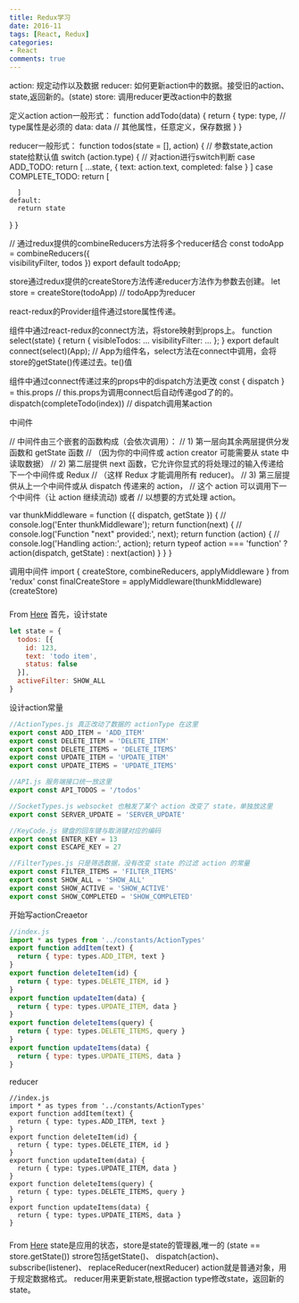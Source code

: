 ```yaml
---
title: Redux学习
date: 2016-11
tags: [React, Redux]
categories: 
- React
comments: true
---
```


action: 规定动作以及数据
reducer: 如何更新action中的数据。接受旧的action、state,返回新的。(state)
store: 调用reducer更改action中的数据

定义action
action一般形式：
function addTodo(data) {
	return {
		type: type,							// type属性是必须的
		data: data							// 其他属性，任意定义，保存数据
	}
}

reducer一般形式：
function todos(state = [], action) {		// 参数state,action state给默认值
  switch (action.type) {								// 对action进行switch判断
    case ADD_TODO:
      return [
        ...state,
        {
          text: action.text,
          completed: false
        }
      ]
    case COMPLETE_TODO:
      return [

      ]
    default:
      return state
  }
}

// 通过redux提供的combineReducers方法将多个reducer结合
const todoApp = combineReducers({						
  visibilityFilter,
  todos
})
export default todoApp;

store通过redux提供的createStore方法传递reducer方法作为参数去创建。
let store = createStore(todoApp) // todoApp为reducer

react-redux的Provider组件通过store属性传递。
<Provider store={store}>
  <App />
</Provider>

组件中通过react-redux的connect方法，将store映射到props上。
function select(state) {
  return {
    visibleTodos: ...
    visibilityFilter: ... 
  };
}
export default connect(select)(App);  // App为组件名，select方法在connect中调用，会将store的getState()传递过去。te()值

组件中通过connect传递过来的props中的dispatch方法更改
const { dispatch } = this.props 	// this.props为调用connect后自动传递god了的的。
dispatch(completeTodo(index))			// dispatch调用某action

中间件

// 中间件由三个嵌套的函数构成（会依次调用）：
// 1) 第一层向其余两层提供分发函数和 getState 函数
//    （因为你的中间件或 action creator 可能需要从 state 中读取数据）
// 2) 第二层提供 next 函数，它允许你显式的将处理过的输入传递给下一个中间件或 Redux
//    （这样 Redux 才能调用所有 reducer)。
// 3) 第三层提供从上一个中间件或从 dispatch 传递来的 action，
//     这个 action 可以调用下一个中间件（让 action 继续流动) 或者
//     以想要的方式处理 action。

var thunkMiddleware = function ({ dispatch, getState }) {
  // console.log('Enter thunkMiddleware');
  return function(next) {
    // console.log('Function "next" provided:', next);
    return function (action) {
      // console.log('Handling action:', action);
      return typeof action === 'function' ?
          action(dispatch, getState) :
          next(action)
    }
  }
}

调用中间件
import { createStore, combineReducers, applyMiddleware } from 'redux'
const finalCreateStore = applyMiddleware(thunkMiddleware)(createStore)

###

From [Here](http://div.io/topic/1309?utm_source=tuicool&utm_medium=referral)
首先，设计state
```javascript
let state = {
  todos: [{
    id: 123,
    text: 'todo item',
    status: false
  }],
  activeFilter: SHOW_ALL
}
```
设计action常量
```javascript
//ActionTypes.js 真正改动了数据的 actionType 在这里
export const ADD_ITEM = 'ADD_ITEM'
export const DELETE_ITEM = 'DELETE_ITEM'
export const DELETE_ITEMS = 'DELETE_ITEMS'
export const UPDATE_ITEM = 'UPDATE_ITEM'
export const UPDATE_ITEMS = 'UPDATE_ITEMS'

//API.js 服务端接口统一放这里
export const API_TODOS = '/todos'

//SocketTypes.js websocket 也触发了某个 action 改变了 state，单独放这里
export const SERVER_UPDATE = 'SERVER_UPDATE'

//KeyCode.js 键盘的回车键与取消键对应的编码
export const ENTER_KEY = 13
export const ESCAPE_KEY = 27

//FilterTypes.js 只是筛选数据，没有改变 state 的过滤 action 的常量
export const FILTER_ITEMS = 'FILTER_ITEMS'
export const SHOW_ALL = 'SHOW_ALL'
export const SHOW_ACTIVE = 'SHOW_ACTIVE'
export const SHOW_COMPLETED = 'SHOW_COMPLETED'
```
开始写actionCreaetor
```javascript
//index.js
import * as types from '../constants/ActionTypes'
export function addItem(text) {
  return { type: types.ADD_ITEM, text }
}
export function deleteItem(id) {
  return { type: types.DELETE_ITEM, id }
}
export function updateItem(data) {
  return { type: types.UPDATE_ITEM, data }
}
export function deleteItems(query) {
  return { type: types.DELETE_ITEMS, query }
}
export function updateItems(data) {
  return { type: types.UPDATE_ITEMS, data }
}
```
reducer
```javacript
//index.js
import * as types from '../constants/ActionTypes'
export function addItem(text) {
  return { type: types.ADD_ITEM, text }
}
export function deleteItem(id) {
  return { type: types.DELETE_ITEM, id }
}
export function updateItem(data) {
  return { type: types.UPDATE_ITEM, data }
}
export function deleteItems(query) {
  return { type: types.DELETE_ITEMS, query }
}
export function updateItems(data) {
  return { type: types.UPDATE_ITEMS, data }
}

```

###

From [Here](https://github.com/kenberkeley/redux-simple-tutorial)
state是应用的状态，store是state的管理器,唯一的 (state == store.getState())
strore包括getState()、 dispatch(action)、 subscribe(listener)、 replaceReducer(nextReducer)
action就是普通对象，用于规定数据格式。
reducer用来更新state,根据action type修改state，返回新的state。